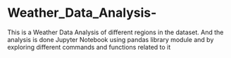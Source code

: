 # Weather_Data_Analysis-
This is a Weather Data Analysis of different regions in the dataset.
And the analysis is done Jupyter Notebook using pandas library module and by exploring different commands and functions related to it
